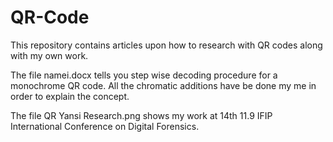 # QR-Code
This repository contains articles upon how to research with QR codes along with my own work.

The file namei.docx tells you step wise decoding procedure for a monochrome QR code. All the chromatic additions have be done my me in order to explain the concept.

The file QR Yansi Research.png shows my work at 14th 11.9 IFIP International Conference on Digital Forensics.
